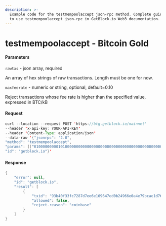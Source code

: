 ```yaml
---
description: >-
  Example code for the testmempoolaccept json-rpc method. Сomplete guide on how
  to use testmempoolaccept json-rpc in GetBlock.io Web3 documentation.
---
```


# testmempoolaccept - Bitcoin Gold

#### Parameters

`rawtxs` - json array, required

An array of hex strings of raw transactions. Length must be one for now.

`maxfeerate` - numeric or string, optional, default=0.10

Reject transactions whose fee rate is higher than the specified value, expressed in BTC/kB

#### Request

```java
curl --location --request POST 'https://btg.getblock.io/mainnet' 
--header 'x-api-key: YOUR-API-KEY' 
--header 'Content-Type: application/json' 
--data-raw '{"jsonrpc": "2.0",
"method": "testmempoolaccept",
"params": [["010000000001010000000000000000000000000000000000000000000000000000000000000000ffffffff320336b80a005a2d4e4f4d50212068747470733a2f2f6769746875622e636f6d2f6a6f7368756179616275742f7a2d6e6f6d70ffffffff0240be4025000000001976a9140cb60a52559620e5de9a297612d49f55f7fd14ea88ac0000000000000000266a24aa21a9ede2f61c3f71d1defd3fa999dfa36953755c690689799962b48bebd836974e8cf90120000000000000000000000000000000000000000000000000000000000000000000000000"], null],
"id": "getblock.io"}'
```

#### Response

```java
{
    "error": null,
    "id": "getblock.io",
    "result": [
        {
            "txid": "93b40f33fc7287d7ee6e169647ed0b24966e0a4e79bcae1d764c3bbfa1217470",
            "allowed": false,
            "reject-reason": "coinbase"
        }
    ]
}
```
